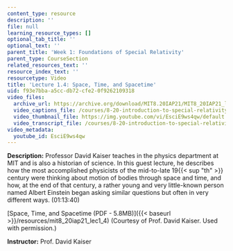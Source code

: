 ```yaml
---
content_type: resource
description: ''
file: null
learning_resource_types: []
optional_tab_title: ''
optional_text: ''
parent_title: 'Week 1: Foundations of Special Relativity'
parent_type: CourseSection
related_resources_text: ''
resource_index_text: ''
resourcetype: Video
title: 'Lecture 1.4: Space, Time, and Spacetime'
uid: f93e7bba-a5cc-db72-cfe2-0f9262109318
video_files:
  archive_url: https://archive.org/download/MIT8.20IAP21/MIT8_20IAP21_lec01-4_300k.mp4
  video_captions_file: /courses/8-20-introduction-to-special-relativity-january-iap-2021/21062c187dce56b2993d9b2bc326e2a0_EsciE9ws4qw.vtt
  video_thumbnail_file: https://img.youtube.com/vi/EsciE9ws4qw/default.jpg
  video_transcript_file: /courses/8-20-introduction-to-special-relativity-january-iap-2021/0bf8e289e0b0c0665d3bcd70cb6e2782_EsciE9ws4qw.pdf
video_metadata:
  youtube_id: EsciE9ws4qw
---
```


**Description:** Professor David Kaiser teaches in the physics department at MIT and is also a historian of science. In this guest lecture, he describes how the most accomplished physicists of the mid-to-late 19{{< sup "th" >}} century were thinking about motion of bodies through space and time, and how, at the end of that century, a rather young and very little-known person named Albert Einstein began asking similar questions but often in very different ways. (01:13:40)

[Space, Time, and Spacetime (PDF - 5.8MB)]({{< baseurl >}}/resources/mit8_20iap21_lec1_4) (Courtesy of Prof. David Kaiser. Used with permission.)

**Instructor:** Prof. David Kaiser